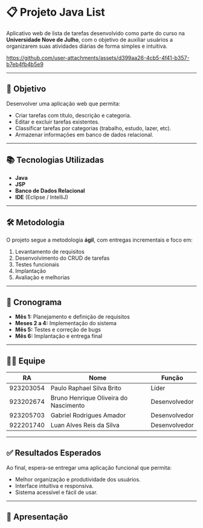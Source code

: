 # 📋 Projeto Java List  

Aplicativo web de lista de tarefas desenvolvido como parte do curso na **Universidade Nove de Julho**, com o objetivo de auxiliar usuários a organizarem suas atividades diárias de forma simples e intuitiva.  

https://github.com/user-attachments/assets/d399aa26-4cb5-4f41-b357-b7eb4fb4b5e9

---

## 🚀 Objetivo  
Desenvolver uma aplicação web que permita:  
- Criar tarefas com título, descrição e categoria.  
- Editar e excluir tarefas existentes.  
- Classificar tarefas por categorias (trabalho, estudo, lazer, etc).  
- Armazenar informações em banco de dados relacional.  

---

## 📚 Tecnologias Utilizadas  
- **Java**  
- **JSP**  
- **Banco de Dados Relacional**  
- **IDE** (Eclipse / IntelliJ)  

---

## 🛠️ Metodologia  
O projeto segue a metodologia **ágil**, com entregas incrementais e foco em:  

1. Levantamento de requisitos  
2. Desenvolvimento do CRUD de tarefas  
3. Testes funcionais  
4. Implantação  
5. Avaliação e melhorias  

---

## 📅 Cronograma  
- **Mês 1:** Planejamento e definição de requisitos  
- **Meses 2 a 4:** Implementação do sistema  
- **Mês 5:** Testes e correção de bugs  
- **Mês 6:** Implantação e entrega final  

---

## 👨‍💻 Equipe  
| RA        | Nome                                    | Função       |
|-----------|-----------------------------------------|--------------|
| 923203054 | Paulo Raphael Silva Brito               | Líder        |
| 923202674 | Bruno Henrique Oliveira do Nascimento   | Desenvolvedor|
| 923205703 | Gabriel Rodrigues Amador                | Desenvolvedor|
| 922201740 | Luan Alves Reis da Silva                | Desenvolvedor|

---

## ✅ Resultados Esperados  
Ao final, espera-se entregar uma aplicação funcional que permita:  
- Melhor organização e produtividade dos usuários.  
- Interface intuitiva e responsiva.  
- Sistema acessível e fácil de usar.  

---

## 🎥 Apresentação  

